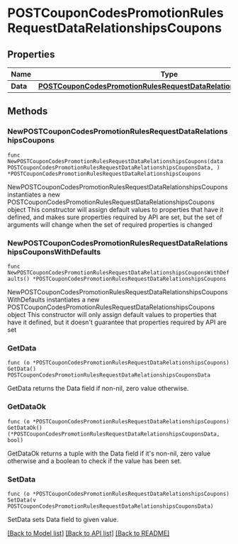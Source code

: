 # POSTCouponCodesPromotionRulesRequestDataRelationshipsCoupons

## Properties

Name | Type | Description | Notes
------------ | ------------- | ------------- | -------------
**Data** | [**POSTCouponCodesPromotionRulesRequestDataRelationshipsCouponsData**](POSTCouponCodesPromotionRulesRequestDataRelationshipsCouponsData.md) |  | 

## Methods

### NewPOSTCouponCodesPromotionRulesRequestDataRelationshipsCoupons

`func NewPOSTCouponCodesPromotionRulesRequestDataRelationshipsCoupons(data POSTCouponCodesPromotionRulesRequestDataRelationshipsCouponsData, ) *POSTCouponCodesPromotionRulesRequestDataRelationshipsCoupons`

NewPOSTCouponCodesPromotionRulesRequestDataRelationshipsCoupons instantiates a new POSTCouponCodesPromotionRulesRequestDataRelationshipsCoupons object
This constructor will assign default values to properties that have it defined,
and makes sure properties required by API are set, but the set of arguments
will change when the set of required properties is changed

### NewPOSTCouponCodesPromotionRulesRequestDataRelationshipsCouponsWithDefaults

`func NewPOSTCouponCodesPromotionRulesRequestDataRelationshipsCouponsWithDefaults() *POSTCouponCodesPromotionRulesRequestDataRelationshipsCoupons`

NewPOSTCouponCodesPromotionRulesRequestDataRelationshipsCouponsWithDefaults instantiates a new POSTCouponCodesPromotionRulesRequestDataRelationshipsCoupons object
This constructor will only assign default values to properties that have it defined,
but it doesn't guarantee that properties required by API are set

### GetData

`func (o *POSTCouponCodesPromotionRulesRequestDataRelationshipsCoupons) GetData() POSTCouponCodesPromotionRulesRequestDataRelationshipsCouponsData`

GetData returns the Data field if non-nil, zero value otherwise.

### GetDataOk

`func (o *POSTCouponCodesPromotionRulesRequestDataRelationshipsCoupons) GetDataOk() (*POSTCouponCodesPromotionRulesRequestDataRelationshipsCouponsData, bool)`

GetDataOk returns a tuple with the Data field if it's non-nil, zero value otherwise
and a boolean to check if the value has been set.

### SetData

`func (o *POSTCouponCodesPromotionRulesRequestDataRelationshipsCoupons) SetData(v POSTCouponCodesPromotionRulesRequestDataRelationshipsCouponsData)`

SetData sets Data field to given value.



[[Back to Model list]](../README.md#documentation-for-models) [[Back to API list]](../README.md#documentation-for-api-endpoints) [[Back to README]](../README.md)


